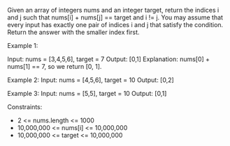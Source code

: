 Given an array of integers nums and an integer target, return the indices i and j such that nums[i] + nums[j] == target and i != j.
You may assume that every input has exactly one pair of indices i and j that satisfy the condition.
Return the answer with the smaller index first.

Example 1:

Input: nums = [3,4,5,6], target = 7
Output: [0,1]
Explanation: nums[0] + nums[1] == 7, so we return [0, 1].

Example 2:
Input: nums = [4,5,6], target = 10
Output: [0,2]

Example 3:
Input: nums = [5,5], target = 10
Output: [0,1]

Constraints:
- 2 <= nums.length <= 1000
- 10,000,000 <= nums[i] <= 10,000,000
- 10,000,000 <= target <= 10,000,000